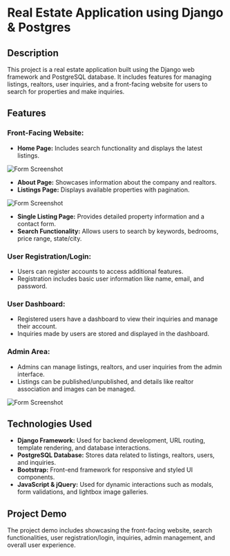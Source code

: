 # Real Estate Application using Django & Postgres

## Description
This project is a real estate application built using the Django web framework and PostgreSQL database. It includes features for managing listings, realtors, user inquiries, and a front-facing website for users to search for properties and make inquiries.

## Features
### Front-Facing Website:
- **Home Page:** Includes search functionality and displays the latest listings.

![Form Screenshot](<Capture d'écran 2024-04-19 101736.png>)


- **About Page:** Showcases information about the company and realtors.
- **Listings Page:** Displays available properties with pagination.

![Form Screenshot](<Capture d'écran 2024-04-19 103826.png>)


- **Single Listing Page:** Provides detailed property information and a contact form.
- **Search Functionality:** Allows users to search by keywords, bedrooms, price range, state/city.

### User Registration/Login:
- Users can register accounts to access additional features.
- Registration includes basic user information like name, email, and password.

### User Dashboard:
- Registered users have a dashboard to view their inquiries and manage their account.
- Inquiries made by users are stored and displayed in the dashboard.

### Admin Area:
- Admins can manage listings, realtors, and user inquiries from the admin interface.
- Listings can be published/unpublished, and details like realtor association and images can be managed.

![Form Screenshot](<Capture d'écran 2024-04-19 102513.png>)


## Technologies Used
- **Django Framework:** Used for backend development, URL routing, template rendering, and database interactions.
- **PostgreSQL Database:** Stores data related to listings, realtors, users, and inquiries.
- **Bootstrap:** Front-end framework for responsive and styled UI components.
- **JavaScript & jQuery:** Used for dynamic interactions such as modals, form validations, and lightbox image galleries.

## Project Demo
The project demo includes showcasing the front-facing website, search functionalities, user registration/login, inquiries, admin management, and overall user experience.

